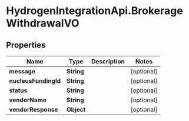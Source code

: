 # HydrogenIntegrationApi.BrokerageWithdrawalVO

## Properties
Name | Type | Description | Notes
------------ | ------------- | ------------- | -------------
**message** | **String** |  | [optional] 
**nucleusFundingId** | **String** |  | [optional] 
**status** | **String** |  | [optional] 
**vendorName** | **String** |  | [optional] 
**vendorResponse** | **Object** |  | [optional] 


